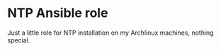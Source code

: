 # NTP Ansible role

Just a little role for NTP installation on my Archlinux machines, nothing special.
